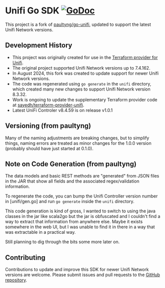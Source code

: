 # Unifi Go SDK [![GoDoc](https://godoc.org/github.com/sayedh/go-unifi?status.svg)](https://godoc.org/github.com/sayedh/go-unifi)

This project is a fork of [paultyng/go-unifi](https://github.com/paultyng/go-unifi/), updated to support the latest Unifi Network versions.

## Development History

- This project was originally created for use in the [Terraform provider for Unifi](https://github.com/paultyng/terraform-provider-unifi).
- The original project supported Unifi Network versions up to 7.4.162.
- In August 2024, this fork was created to update support for newer Unifi Network versions.
- The code was regenerated using `go generate` in the `unifi` directory, which created many new changes to support Unifi Network version 8.3.32.
- Work is ongoing to update the supplementary Terraform provider code at [sayedh/terraform-provider-unifi](https://github.com/sayedh/terraform-provider-unifi).
- Latest UniFi Controler v8.4.59 is on release v1.0.1

## Versioning (from paultyng)

Many of the naming adjustments are breaking changes, but to simplify things, naming errors are treated as minor changes for the 1.0.0 version (probably should have just started at 0.1.0).

## Note on Code Generation (from paultyng)

The data models and basic REST methods are "generated" from JSON files in the JAR that show all fields and the associated regex/validation information.

To regenerate the code, you can bump the Unifi Controller version number in [unifi/gen.go] and run `go generate` inside the `unifi` directory.

This code generation is kind of gross, I wanted to switch to using the java classes in the jar like scala2go but the jar is obfuscated and I couldn't find a way to extract that information from anywhere else. Maybe it exists somewhere in the web UI, but I was unable to find it in there in a way that was extractable in a practical way.

Still planning to dig through the bits some more later on.

## Contributing

Contributions to update and improve this SDK for newer Unifi Network versions are welcome. Please submit issues and pull requests to the [GitHub repository](https://github.com/sayedh/go-unifi).